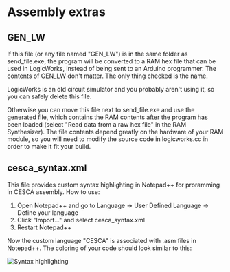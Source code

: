 # Assembly extras


## GEN_LW

If this file (or any file named "GEN_LW") is in the same folder as send_file.exe, the program will be converted to a RAM hex file that can be used in LogicWorks, instead of being sent to an Arduino programmer.
The contents of GEN_LW don't matter. The only thing checked is the name.

LogicWorks is an old circuit simulator and you probably aren't using it, so you can safely delete this file.

Otherwise you can move this file next to send_file.exe and use the generated file, which contains the RAM contents after the program has been loaded (select "Read data from a raw hex file" in the RAM Synthesizer).
The file contents depend greatly on the hardware of your RAM module, so you will need to modify the source code in logicworks.cc in order to make it fit your build.


## cesca_syntax.xml

This file provides custom syntax highlighting in Notepad++ for proramming in CESCA assembly. How to use:
 1. Open Notepad++ and go to Language -> User Defined Language -> Define your language
 2. Click "Import..." and select cesca_syntax.xml
 3. Restart Notepad++
 
Now the custom language "CESCA" is associated with .asm files in Notepad++. The coloring of your code should look similar to this:

![Syntax highlighting](https://github.com/p-rivero/CESCA/blob/master/Assembly/Useful%20extras/syntax%20example.png?raw=true)